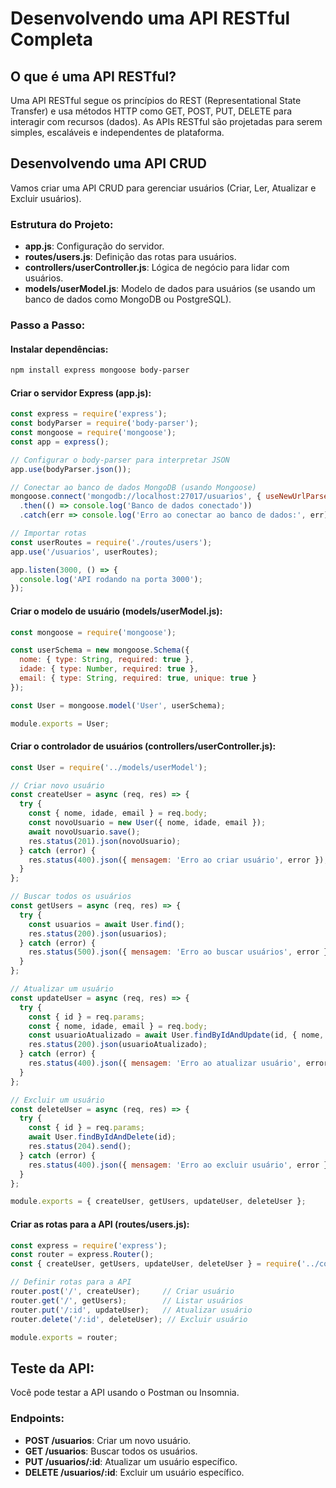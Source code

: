 
# Desenvolvendo uma API RESTful Completa

## O que é uma API RESTful?
Uma API RESTful segue os princípios do REST (Representational State Transfer) e usa métodos HTTP como GET, POST, PUT, DELETE para interagir com recursos (dados).
As APIs RESTful são projetadas para serem simples, escaláveis e independentes de plataforma.

## Desenvolvendo uma API CRUD
Vamos criar uma API CRUD para gerenciar usuários (Criar, Ler, Atualizar e Excluir usuários).

### Estrutura do Projeto:
- **app.js**: Configuração do servidor.
- **routes/users.js**: Definição das rotas para usuários.
- **controllers/userController.js**: Lógica de negócio para lidar com usuários.
- **models/userModel.js**: Modelo de dados para usuários (se usando um banco de dados como MongoDB ou PostgreSQL).

### Passo a Passo:

#### Instalar dependências:
```bash
npm install express mongoose body-parser
```

#### Criar o servidor Express (app.js):
```javascript
const express = require('express');
const bodyParser = require('body-parser');
const mongoose = require('mongoose');
const app = express();

// Configurar o body-parser para interpretar JSON
app.use(bodyParser.json());

// Conectar ao banco de dados MongoDB (usando Mongoose)
mongoose.connect('mongodb://localhost:27017/usuarios', { useNewUrlParser: true, useUnifiedTopology: true })
  .then(() => console.log('Banco de dados conectado'))
  .catch(err => console.log('Erro ao conectar ao banco de dados:', err));

// Importar rotas
const userRoutes = require('./routes/users');
app.use('/usuarios', userRoutes);

app.listen(3000, () => {
  console.log('API rodando na porta 3000');
});
```

#### Criar o modelo de usuário (models/userModel.js):
```javascript
const mongoose = require('mongoose');

const userSchema = new mongoose.Schema({
  nome: { type: String, required: true },
  idade: { type: Number, required: true },
  email: { type: String, required: true, unique: true }
});

const User = mongoose.model('User', userSchema);

module.exports = User;
```

#### Criar o controlador de usuários (controllers/userController.js):
```javascript
const User = require('../models/userModel');

// Criar novo usuário
const createUser = async (req, res) => {
  try {
    const { nome, idade, email } = req.body;
    const novoUsuario = new User({ nome, idade, email });
    await novoUsuario.save();
    res.status(201).json(novoUsuario);
  } catch (error) {
    res.status(400).json({ mensagem: 'Erro ao criar usuário', error });
  }
};

// Buscar todos os usuários
const getUsers = async (req, res) => {
  try {
    const usuarios = await User.find();
    res.status(200).json(usuarios);
  } catch (error) {
    res.status(500).json({ mensagem: 'Erro ao buscar usuários', error });
  }
};

// Atualizar um usuário
const updateUser = async (req, res) => {
  try {
    const { id } = req.params;
    const { nome, idade, email } = req.body;
    const usuarioAtualizado = await User.findByIdAndUpdate(id, { nome, idade, email }, { new: true });
    res.status(200).json(usuarioAtualizado);
  } catch (error) {
    res.status(400).json({ mensagem: 'Erro ao atualizar usuário', error });
  }
};

// Excluir um usuário
const deleteUser = async (req, res) => {
  try {
    const { id } = req.params;
    await User.findByIdAndDelete(id);
    res.status(204).send();
  } catch (error) {
    res.status(400).json({ mensagem: 'Erro ao excluir usuário', error });
  }
};

module.exports = { createUser, getUsers, updateUser, deleteUser };
```

#### Criar as rotas para a API (routes/users.js):
```javascript
const express = require('express');
const router = express.Router();
const { createUser, getUsers, updateUser, deleteUser } = require('../controllers/userController');

// Definir rotas para a API
router.post('/', createUser);     // Criar usuário
router.get('/', getUsers);        // Listar usuários
router.put('/:id', updateUser);   // Atualizar usuário
router.delete('/:id', deleteUser); // Excluir usuário

module.exports = router;
```

## Teste da API:
Você pode testar a API usando o Postman ou Insomnia.

### Endpoints:
- **POST /usuarios**: Criar um novo usuário.
- **GET /usuarios**: Buscar todos os usuários.
- **PUT /usuarios/:id**: Atualizar um usuário específico.
- **DELETE /usuarios/:id**: Excluir um usuário específico.

